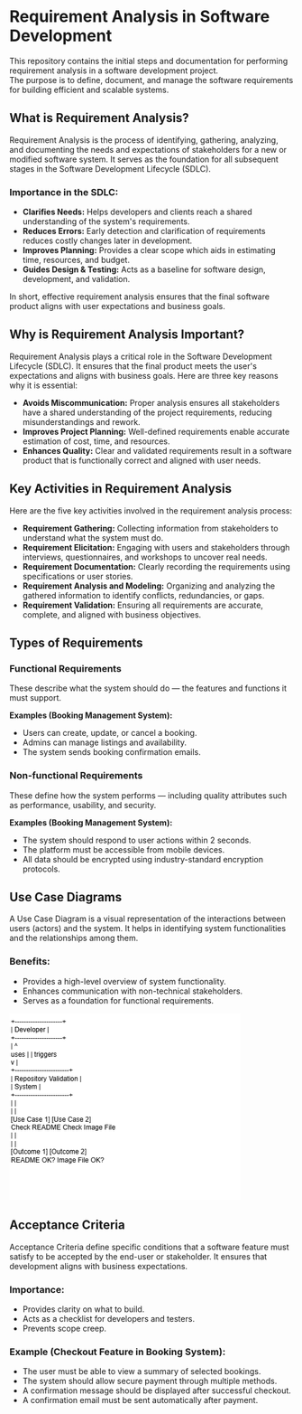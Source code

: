 # Requirement Analysis in Software Development

This repository contains the initial steps and documentation for performing requirement analysis in a software development project.  
The purpose is to define, document, and manage the software requirements for building efficient and scalable systems.

## What is Requirement Analysis?

Requirement Analysis is the process of identifying, gathering, analyzing, and documenting the needs and expectations of stakeholders for a new or modified software system. It serves as the foundation for all subsequent stages in the Software Development Lifecycle (SDLC).

### Importance in the SDLC:
- **Clarifies Needs:** Helps developers and clients reach a shared understanding of the system's requirements.
- **Reduces Errors:** Early detection and clarification of requirements reduces costly changes later in development.
- **Improves Planning:** Provides a clear scope which aids in estimating time, resources, and budget.
- **Guides Design & Testing:** Acts as a baseline for software design, development, and validation.

In short, effective requirement analysis ensures that the final software product aligns with user expectations and business goals.

## Why is Requirement Analysis Important?

Requirement Analysis plays a critical role in the Software Development Lifecycle (SDLC). It ensures that the final product meets the user's expectations and aligns with business goals. Here are three key reasons why it is essential:

- **Avoids Miscommunication:** Proper analysis ensures all stakeholders have a shared understanding of the project requirements, reducing misunderstandings and rework.
- **Improves Project Planning:** Well-defined requirements enable accurate estimation of cost, time, and resources.
- **Enhances Quality:** Clear and validated requirements result in a software product that is functionally correct and aligned with user needs.

## Key Activities in Requirement Analysis

Here are the five key activities involved in the requirement analysis process:

- **Requirement Gathering:** Collecting information from stakeholders to understand what the system must do.
- **Requirement Elicitation:** Engaging with users and stakeholders through interviews, questionnaires, and workshops to uncover real needs.
- **Requirement Documentation:** Clearly recording the requirements using specifications or user stories.
- **Requirement Analysis and Modeling:** Organizing and analyzing the gathered information to identify conflicts, redundancies, or gaps.
- **Requirement Validation:** Ensuring all requirements are accurate, complete, and aligned with business objectives.

## Types of Requirements

### Functional Requirements
These describe what the system should do — the features and functions it must support.

**Examples (Booking Management System):**
- Users can create, update, or cancel a booking.
- Admins can manage listings and availability.
- The system sends booking confirmation emails.

### Non-functional Requirements
These define how the system performs — including quality attributes such as performance, usability, and security.

**Examples (Booking Management System):**
- The system should respond to user actions within 2 seconds.
- The platform must be accessible from mobile devices.
- All data should be encrypted using industry-standard encryption protocols.

## Use Case Diagrams

A Use Case Diagram is a visual representation of the interactions between users (actors) and the system. It helps in identifying system functionalities and the relationships among them.

### Benefits:
- Provides a high-level overview of system functionality.
- Enhances communication with non-technical stakeholders.
- Serves as a foundation for functional requirements.

![Use Case Diagram](alx-booking-uc.png)

## Acceptance Criteria

Acceptance Criteria define specific conditions that a software feature must satisfy to be accepted by the end-user or stakeholder. It ensures that development aligns with business expectations.

### Importance:
- Provides clarity on what to build.
- Acts as a checklist for developers and testers.
- Prevents scope creep.

### Example (Checkout Feature in Booking System):
- The user must be able to view a summary of selected bookings.
- The system should allow secure payment through multiple methods.
- A confirmation message should be displayed after successful checkout.
- A confirmation email must be sent automatically after payment.
